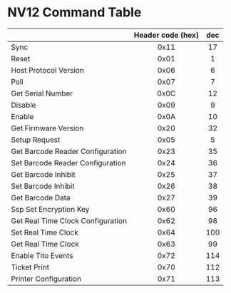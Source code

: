 # NV12 Command Table


| |Header code (hex)|dec|
|---|:---:|:---:|
| Sync | 0x11 | 17 |
| Reset | 0x01 | 1 |
| Host Protocol Version | 0x06 | 6 |
| Poll | 0x07 | 7 |
| Get Serial Number | 0x0C | 12 |
| Disable | 0x09 | 9 |
| Enable | 0x0A | 10 |
| Get Firmware Version | 0x20 | 32 |
| Setup Request | 0x05 | 5 |
| Get Barcode Reader Configuration | 0x23 | 35 |
| Set Barcode Reader Configuration | 0x24 | 36 |
| Get Barcode Inhibit | 0x25 | 37 |
| Set Barcode Inhibit | 0x26 | 38 |
| Get Barcode Data | 0x27 | 39 |
| Ssp Set Encryption Key | 0x60 | 96 |
| Get Real Time Clock Configuration | 0x62 | 98 |
| Set Real Time Clock | 0x64 | 100 |
| Get Real Time Clock | 0x63 | 99 |
| Enable Tito Events | 0x72 | 114 |
| Ticket Print | 0x70 | 112 |
| Printer Configuration | 0x71 | 113 |
